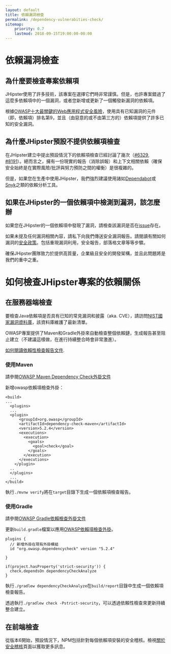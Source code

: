 ```yaml
---
layout: default
title: 依賴漏洞檢查
permalink: /dependency-vulnerabities-check/
sitemap:
    priority: 0.7
    lastmod: 2018-09-15T19:00:00-00:00
---
```


# <i class="fa fa-check-circle-o"></i> 依賴漏洞檢查

## 為什麼要檢查專案依賴項

JHipster使用了許多技術，該專案在選擇它們時非常謹慎。但是，也許專案錯過了這麼多依賴項中的一個漏洞，或者您新增或更新了一個觸發新漏洞的依賴項。

根據[OWASP十大最關鍵的Web應用程式安全風險](https://www.owasp.org/index.php/Category:OWASP_Top_Ten_Project)，使用具有已知漏洞的元件（即，依賴項）排名第9，並且（由惡意的或不由第三方的）依賴項提供了許多已知的安全漏洞。

## 為什麼JHipster預設不提供依賴項檢查

在JHipster建立中提出預設情況下的依賴項檢查已經討論了幾次（[#6329](https://github.com/jhipster/generator-jhipster/issues/6329), [#8191](https://github.com/jhipster/generator-jhipster/issues/8191)）。總而言之，擁有一份現實的報告（消除誤報）和上下文相關依賴（確保安全始終是在實際風險/批評與努力預防之間的權衡）是很複雜的。

但是，如果您在生產中使用JHipster，我們強烈建議使用諸如[Dependabot](https://dependabot.com/)或[Snyk](https://snyk.io/)之類的依賴分析工具。

## 如果在JHipster的一個依賴項中檢測到漏洞，該怎麼辦

如果您在JHipster的一個依賴項中發現了漏洞，請檢查該漏洞是否在[issue](https://github.com/jhipster/generator-jhipster/issues)存在。

如果未提及任何漏洞相關內容，請私下向我們傳送安全漏洞報告。請閱讀有關如何漏洞的[安全政策](https://github.com/jhipster/generator-jhipster/security/policy)。包括重現漏洞利用，安全報告，部落格文章等等步驟。

確保JHipster團隊致力於提供高質量，企業級且安全的開發架構，並且此問題將是我們的重中之重。

# 如何檢查JHipster專案的依賴關係

## 在服務器端檢查

要檢查Java依賴項是否具有已知的常見漏洞和披露（aka. CVE），請訪問[NIST國家漏洞資料庫](https://nvd.nist.gov/)，該資料庫維護了最新清單。

OWASP專案提供了Maven和Gradle外掛來自動檢查整個依賴鏈，生成報告甚至阻止建立（不建議這樣做，在進行持續整合時會非常激進）。

[如何閱讀依賴性檢查報告文件](https://jeremylong.github.io/DependencyCheck/general/thereport.html).

### 使用Maven

請參閱[OWASP Maven Dependency Check外掛文件](https://jeremylong.github.io/DependencyCheck/dependency-check-maven/index.html)

新增owasp依賴項檢查外掛：
```
<build>
...
  <plugins>
  ...
  <plugin>
      <groupId>org.owasp</groupId>
      <artifactId>dependency-check-maven</artifactId>
      <version>5.2.4</version>
      <executions>
        <execution>
          <goals>
            <goal>check</goal>
          </goals>
        </execution>
      </executions>
    </plugin>
  ..
  </plugins>
  ...
</build>
```

執行`./mvnw verify`將在`target`目錄下生成一個依賴項檢查報告。

### 使用Gradle

請參閱[OWASP Gradle依賴檢查外掛文件](https://jeremylong.github.io/DependencyCheck/dependency-check-gradle/index.html)

更新`build.gradle`檔案以應用[OWASP依賴項檢查外掛](https://plugins.gradle.org/plugin/org.owasp.dependencycheck)。

```
plugins {
  // 新增外掛在現有外掛模組
  id "org.owasp.dependencycheck" version "5.2.4"

}

if(project.hasProperty('strict-security')) {
  check.dependsOn dependencyCheckAnalyze
}
```

執行`./gradlew dependencyCheckAnalyze`在`build/report`目錄中生成一個依賴項檢查報告。

透過執行`./gradlew check -Pstrict-security`，可以透過依賴性檢查來更新持續整合建立。

## 在前端檢查

從版本6開始，預設情況下，NPM包括針對每個依賴項安裝的安全稽核。檢視[關於安全稽核](https://docs.npmjs.com/getting-started/running-a-security-audit)頁面以獲取更多訊息。
